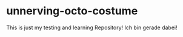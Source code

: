 unnerving-octo-costume
======================
This is just my testing and learning Repository!
Ich bin gerade dabei!
